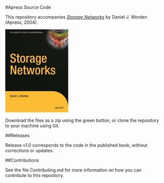 #Apress Source Code

This repository accompanies [*Storage Networks*](http://www.apress.com/9781590592984) by Daniel J. Worden (Apress, 2004).

![Cover image](9781590592984.jpg)

Download the files as a zip using the green button, or clone the repository to your machine using Git.

##Releases

Release v1.0 corresponds to the code in the published book, without corrections or updates.

##Contributions

See the file Contributing.md for more information on how you can contribute to this repository.
